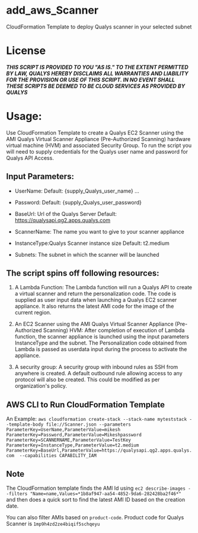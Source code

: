 # add_aws_Scanner
CloudFormation Template to deploy Qualys scanner in your selected subnet

# License
_**THIS SCRIPT IS PROVIDED TO YOU "AS IS."  TO THE EXTENT PERMITTED BY LAW, QUALYS HEREBY DISCLAIMS ALL WARRANTIES AND LIABILITY FOR THE PROVISION OR USE OF THIS SCRIPT.  IN NO EVENT SHALL THESE SCRIPTS BE DEEMED TO BE CLOUD SERVICES AS PROVIDED BY QUALYS**_

# Usage:
Use CloudFormation Template to create a Qualys EC2 Scanner using the AMI Qualys Virtual Scanner Appliance (Pre-Authorized Scanning) hardware virtual machine (HVM) and associated Security Group. To run the script you will need to supply credentials for the Qualys user name and password for Qualys API Access.

## Input Parameters: 

* UserName: Default: {supply_Qualys_user_name} ...

* Password: Default: {supply_Qualys_user_password}

* BaseUrl: Url of the Qualys Server  Default: https://qualysapi.qg2.apps.qualys.com 

* ScannerName: The name you want to give to your scanner appliance

* InstanceType:Qualys Scanner instance size Default: t2.medium

* Subnets: The subnet in which the scanner will be launched


## The script spins off following resources:

1. A Lambda Function:
    The Lambda function will run a Qualys API to create a virtual scanner and return the personalization code. The code is supplied as user input data when launching a Qualys EC2 scanner appliance. It also returns the latest AMI code for the image of the current region.

2. An EC2 Scanner using the AMI Qualys Virtual Scanner Appliance (Pre-Authorized Scanning) HVM:
    After completion of execution of Lambda function, the scanner appliance is launched using the input parameters InstanceType and the subnet. The Personalization code obtained from Lambda is passed as userdata input during the process to activate the appliance.

3. A security group:
    A security group with inbound rules as SSH from anywhere is created. A default outbound rule allowing access to any protocol will also be created. This could be modified as per organization's policy.

## AWS CLI to Run CloudFormation Template
An Example:
` aws cloudformation create-stack --stack-name myteststack --template-body file://Scanner.json --parameters ParameterKey=UserName,ParameterValue=mikesh ParameterKey=Password,ParameterValue=Mikeshpassword ParameterKey=SCANNERNAME,ParameterValue=TestKey ParameterKey=InstanceType,ParameterValue=t2.medium ParameterKey=BaseUrl,ParameterValue=https://qualysapi.qg2.apps.qualys.com  --capabilities CAPABILITY_IAM `

## Note
The CloudFormation template finds the AMI Id using `ec2 describe-images --filters "Name=name,Values=*1b8af947-aa54-4852-9da6-282428ba2f46*" ` and then does a quick sort to find the latest AMI ID based on the creation date.

You can also filter AMIs based on `product-code`. Product code for Qualys Scanner is `1mp9h4zd2ze4biqif5schqeyu`
